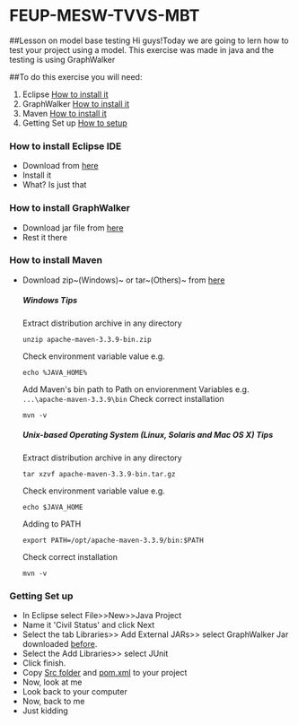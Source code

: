 # FEUP-MESW-TVVS-MBT
##Lesson on model base testing
Hi guys!Today we are going to lern how to test your project using a model.
This exercise was made in java and the testing is using GraphWalker

##To do this exercise you will need:
1. Eclipse [How to install it](https://github.com/JGEsteves89/FEUP-MESW-TVVS-MBT/blob/cb108d562b80e1417f1e3c21aabf7b4ff249be0c/README.md#L13-L18)
2. GraphWalker [How to install it](https://github.com/JGEsteves89/FEUP-MESW-TVVS-MBT/blob/cb108d562b80e1417f1e3c21aabf7b4ff249be0c/README.md#L18-L22)
3. Maven [How to install it](https://github.com/JGEsteves89/FEUP-MESW-TVVS-MBT/blob/cb108d562b80e1417f1e3c21aabf7b4ff249be0c/README.md#L22-L58)
4. Getting Set up [How to setup](https://github.com/JGEsteves89/FEUP-MESW-TVVS-MBT/blob/cb108d562b80e1417f1e3c21aabf7b4ff249be0c/README.md#L58-L68)


### How to install Eclipse IDE
- Download from [here](https://eclipse.org/downloads/)
- Install it
- What? Is just that

### How to install GraphWalker
- Download jar file from [here](http://graphwalker.github.io/content/archive/graphwalker-cli-3.4.2.jar)
- Rest it there

### How to install Maven
- Download zip~(Windows)~ or tar~(Others)~ from [here](http://maven.apache.org/download.cgi)

    ##### Windows Tips
    Extract distribution archive in any directory
    ```
    unzip apache-maven-3.3.9-bin.zip
    ```
    Check environment variable value e.g.
    ```
    echo %JAVA_HOME%
    ```
    Add Maven's bin path to Path on enviorenment Variables
    e.g.``` ...\apache-maven-3.3.9\bin```
    Check correct installation
    ```
    mvn -v
    ```
    ##### Unix-based Operating System (Linux, Solaris and Mac OS X) Tips
    Extract distribution archive in any directory
    ```
    tar xzvf apache-maven-3.3.9-bin.tar.gz
    ```
    Check environment variable value e.g.
    ```
    echo $JAVA_HOME
    ```
    Adding to PATH
    ```
    export PATH=/opt/apache-maven-3.3.9/bin:$PATH
    ```
    Check correct installation
    ```
    mvn -v
    ```
    
### Getting Set up
- In Eclipse select File>>New>>Java Project
- Name it 'Civil Status' and click Next
- Select the tab Libraries>> Add External JARs>> select GraphWalker Jar downloaded [before](https://github.com/JGEsteves89/FEUP-MESW-TVVS-MBT/blob/cb108d562b80e1417f1e3c21aabf7b4ff249be0c/README.md#L18).
- Select the Add Libraries>> select JUnit
- Click finish.
- Copy  [Src folder](https://github.com/JGEsteves89/FEUP-MESW-TVVS-MBT/tree/cb108d562b80e1417f1e3c21aabf7b4ff249be0c/src) and [pom.xml](https://github.com/JGEsteves89/FEUP-MESW-TVVS-MBT/blob/cb108d562b80e1417f1e3c21aabf7b4ff249be0c/pom.xml) to your project
- Now, look at me
- Look back to your computer
- Now, back to me
- Just kidding
